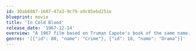 ```yaml
---
id: 30ab6887-1607-47a3-9c79-a9c85ebd251e
blueprint: movie
title: 'In Cold Blood'
release_date: '1967-12-14'
overview: "A 1967 film based on Truman Capote's book of the same name. After a botched robbery results in the brutal murder of a rural family, two drifters elude police, in the end coming to terms with their own mortality and the repercussions of their vile atrocity."
genres: '[{"id": 80, "name": "Crime"}, {"id": 18, "name": "Drama"}]'
---
```

